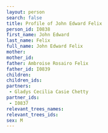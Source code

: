 ```yaml
---
layout: person
search: false
title: Profile of John Edward Felix
person_id: I0838
first_name: John Edward
last_name: Felix
full_name: John Edward Felix
mother: 
mother_id: 
father: Ambroise Rosairo Felix
father_id: I0839
children:
children_ids:
partners:
 - Gladys Cecilia Casie Chetty
partner_ids:
 - I0837
relevant_trees_names:
relevant_trees_ids:
sex: M
---
```


